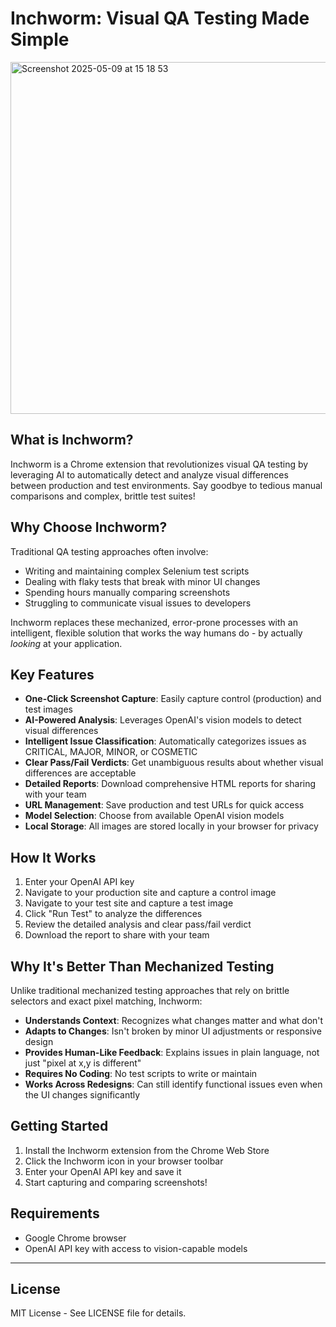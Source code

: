 # Inchworm: Visual QA Testing Made Simple

<img width="563" alt="Screenshot 2025-05-09 at 15 18 53" src="https://github.com/user-attachments/assets/3a7bd5d9-3409-4407-93fc-b632f6da76b6" />


## What is Inchworm?

Inchworm is a Chrome extension that revolutionizes visual QA testing by leveraging AI to automatically detect and analyze visual differences between production and test environments. Say goodbye to tedious manual comparisons and complex, brittle test suites!

## Why Choose Inchworm?

Traditional QA testing approaches often involve:
- Writing and maintaining complex Selenium test scripts
- Dealing with flaky tests that break with minor UI changes
- Spending hours manually comparing screenshots
- Struggling to communicate visual issues to developers

Inchworm replaces these mechanized, error-prone processes with an intelligent, flexible solution that works the way humans do - by actually *looking* at your application.

## Key Features

- **One-Click Screenshot Capture**: Easily capture control (production) and test images
- **AI-Powered Analysis**: Leverages OpenAI's vision models to detect visual differences
- **Intelligent Issue Classification**: Automatically categorizes issues as CRITICAL, MAJOR, MINOR, or COSMETIC
- **Clear Pass/Fail Verdicts**: Get unambiguous results about whether visual differences are acceptable
- **Detailed Reports**: Download comprehensive HTML reports for sharing with your team
- **URL Management**: Save production and test URLs for quick access
- **Model Selection**: Choose from available OpenAI vision models
- **Local Storage**: All images are stored locally in your browser for privacy

## How It Works

1. Enter your OpenAI API key
2. Navigate to your production site and capture a control image
3. Navigate to your test site and capture a test image
4. Click "Run Test" to analyze the differences
5. Review the detailed analysis and clear pass/fail verdict
6. Download the report to share with your team

## Why It's Better Than Mechanized Testing

Unlike traditional mechanized testing approaches that rely on brittle selectors and exact pixel matching, Inchworm:

- **Understands Context**: Recognizes what changes matter and what don't
- **Adapts to Changes**: Isn't broken by minor UI adjustments or responsive design
- **Provides Human-Like Feedback**: Explains issues in plain language, not just "pixel at x,y is different"
- **Requires No Coding**: No test scripts to write or maintain
- **Works Across Redesigns**: Can still identify functional issues even when the UI changes significantly

## Getting Started

1. Install the Inchworm extension from the Chrome Web Store
2. Click the Inchworm icon in your browser toolbar
3. Enter your OpenAI API key and save it
4. Start capturing and comparing screenshots!

## Requirements

- Google Chrome browser
- OpenAI API key with access to vision-capable models

---

## License

MIT License - See LICENSE file for details.
